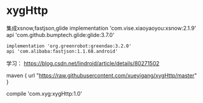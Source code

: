 # xygHttp
集成xsnow,fastjson,glide
 implementation 'com.vise.xiaoyaoyou:xsnow:2.1.9'
    api 'com.github.bumptech.glide:glide:3.7.0'

    implementation 'org.greenrobot:greendao:3.2.0'
    api 'com.alibaba:fastjson:1.1.68.android'


学习： https://blog.csdn.net/lindroid/article/details/80271502

maven { url "https://raw.githubusercontent.com/xueyigang/xygHttp/master" }

compile 'com.xyg:xygHttp:1.0'
